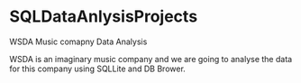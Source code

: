 # SQLDataAnlysisProjects

WSDA Music comapny Data Analysis

WSDA is an imaginary music company and we are going to analyse the data for this company using SQLLite and DB Brower.
